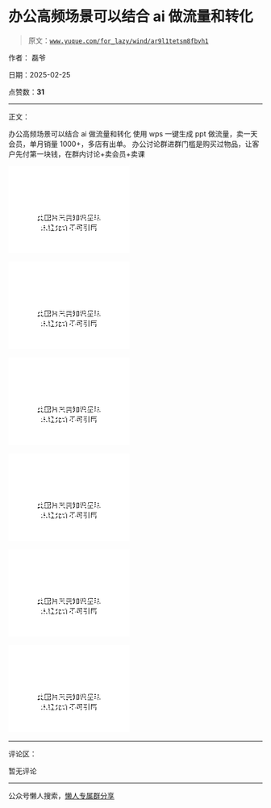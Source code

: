 # 办公高频场景可以结合 ai 做流量和转化

> 原文：[`www.yuque.com/for_lazy/wind/ar9l1tetsm8fbvh1`](https://www.yuque.com/for_lazy/wind/ar9l1tetsm8fbvh1)

作者： 磊爷

日期：2025-02-25

点赞数：**31**

* * *

正文：

办公高频场景可以结合 ai 做流量和转化 使用 wps 一键生成 ppt 做流量，卖一天会员，单月销量 1000+，多店有出单。
办公讨论群进群门槛是购买过物品，让客户先付第一块钱，在群内讨论+卖会员+卖课

![](img/098aad81ddee623b698894c9c403edd3.png "None")

![](img/fd2f6e511c87f7dd9b54f4e782fdca28.png "None")

![](img/331319ec55d9fd4f38ca194a6c3fe7aa.png "None")

![](img/d313581740290e545e659f0ab254f376.png "None")

![](img/6da92fe163d2e715c69cad5b2effc493.png "None")

![](img/5b413a0392c9a538c47fef3e8c899127.png "None")

* * *

评论区：

暂无评论

* * *

公众号懒人搜索，[懒人专属群分享](https://lazybook.fun/#/blog/group)